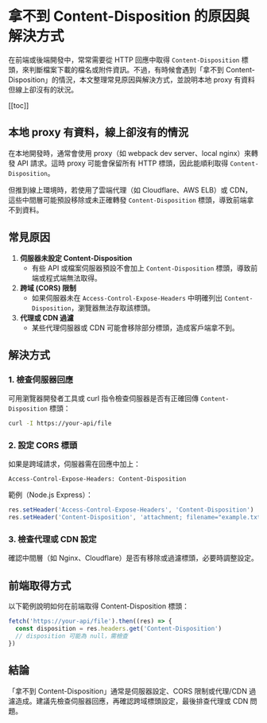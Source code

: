 # 拿不到 Content-Disposition 的原因與解決方式

在前端或後端開發中，常常需要從 HTTP 回應中取得 `Content-Disposition` 標頭，來判斷檔案下載的檔名或附件資訊。不過，有時候會遇到「拿不到 Content-Disposition」的情況，本文整理常見原因與解決方式，並說明本地 proxy 有資料但線上卻沒有的狀況。

[[toc]]

## 本地 proxy 有資料，線上卻沒有的情況

在本地開發時，通常會使用 proxy（如 webpack dev server、local nginx）來轉發 API 請求。這時 proxy 可能會保留所有 HTTP 標頭，因此能順利取得 `Content-Disposition`。

但推到線上環境時，若使用了雲端代理（如 Cloudflare、AWS ELB）或 CDN，這些中間層可能預設移除或未正確轉發 `Content-Disposition` 標頭，導致前端拿不到資料。

## 常見原因

1. **伺服器未設定 Content-Disposition**
   - 有些 API 或檔案伺服器預設不會加上 `Content-Disposition` 標頭，導致前端或程式端無法取得。
2. **跨域 (CORS) 限制**
   - 如果伺服器未在 `Access-Control-Expose-Headers` 中明確列出 `Content-Disposition`，瀏覽器無法存取該標頭。
3. **代理或 CDN 過濾**
   - 某些代理伺服器或 CDN 可能會移除部分標頭，造成客戶端拿不到。

## 解決方式

### 1. 檢查伺服器回應

可用瀏覽器開發者工具或 curl 指令檢查伺服器是否有正確回傳 `Content-Disposition` 標頭：

```sh
curl -I https://your-api/file
```

### 2. 設定 CORS 標頭

如果是跨域請求，伺服器需在回應中加上：

```http
Access-Control-Expose-Headers: Content-Disposition
```

範例（Node.js Express）：

```js
res.setHeader('Access-Control-Expose-Headers', 'Content-Disposition')
res.setHeader('Content-Disposition', 'attachment; filename="example.txt"')
```

### 3. 檢查代理或 CDN 設定

確認中間層（如 Nginx、Cloudflare）是否有移除或過濾標頭，必要時調整設定。

## 前端取得方式

以下範例說明如何在前端取得 Content-Disposition 標頭：

```js
fetch('https://your-api/file').then((res) => {
  const disposition = res.headers.get('Content-Disposition')
  // disposition 可能為 null，需檢查
})
```

## 結論

「拿不到 Content-Disposition」通常是伺服器設定、CORS 限制或代理/CDN 過濾造成。建議先檢查伺服器回應，再確認跨域標頭設定，最後排查代理或 CDN 問題。
